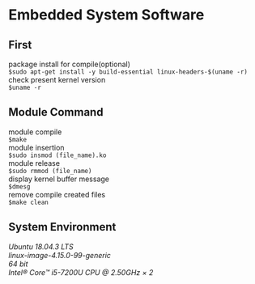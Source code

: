 # Embedded System Software

## First <br>
package install for compile(optional) <br>
``` $sudo apt-get install -y build-essential linux-headers-$(uname -r) ``` <br>
check present kernel version <br>
``` $uname -r ``` <br>
## Module Command <br>
module compile <br>
``` $make ``` <br>
module insertion <br>
``` $sudo insmod (file_name).ko ``` <br>
module release <br>
``` $sudo rmmod (file_name) ``` <br>
display kernel buffer message <br>
``` $dmesg ``` <br>
remove compile created files <br>
``` $make clean ``` <br>

## System Environment <br>
*Ubuntu 18.04.3 LTS* <br>
*linux-image-4.15.0-99-generic* <br>
*64 bit* <br>
*Intel® Core™ i5-7200U CPU @ 2.50GHz × 2* <br>
